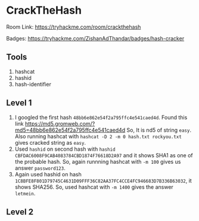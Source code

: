 # CrackTheHash

Room Link: https://tryhackme.com/room/crackthehash

Badges: https://tryhackme.com/ZishanAdThandar/badges/hash-cracker

## Tools 

1. hashcat
2. hashid
3. hash-identifier

## Level 1

1. I googled the first hash `48bb6e862e54f2a795ffc4e541caed4d`. Found this link https://md5.gromweb.com/?md5=48bb6e862e54f2a795ffc4e541caed4d So, It is nd5 of string `easy`. Also running hashcat with `hashcat -D 2 -m 0 hash.txt rockyou.txt` gives cracked string as `easy`.
2. Used `hashid` on second hash with `hashid CBFDAC6008F9CAB4083784CBD1874F76618D2A97` and it shows SHA1 as one of the probable hash. So, again runnning hashcat with `-m 100` gives us answer `password123`.
3. Again used hashid on hash `1C8BFE8F801D79745C4631D09FFF36C82AA37FC4CCE4FC946683D7B336B63032`, it shows SHA256. So, used hashcat with `-m 1400` gives the answer `letmein`.

## Level 2
